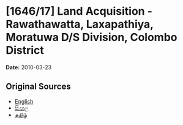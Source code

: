# [1646/17] Land Acquisition - Rawathawatta, Laxapathiya, Moratuwa D/S Division, Colombo District

**Date:** 2010-03-23

## Original Sources

- [English](https://documents.gov.lk/view/extra-gazettes/2010/3/1646-17_E.pdf)
- [සිංහල](https://documents.gov.lk/view/extra-gazettes/2010/3/1646-17_S.pdf)
- [தமிழ்](https://documents.gov.lk/view/extra-gazettes/2010/3/1646-17_T.pdf)
